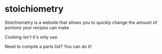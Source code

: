 # stoichiometry
 
Stoichiometry is a website that allows you to quickly change the amount of portions your recipes can make

Cooking isn't it's only use.

Need to compile a parts list?
You can do it!

